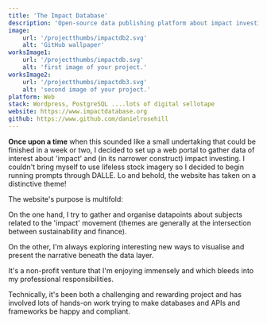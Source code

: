 ```yaml
---
title: 'The Impact Database'
description: 'Open-source data publishing platform about impact investing'
image:
    url: '/projectthumbs/impactdb2.svg'
    alt: 'GitHub wallpaper'
worksImage1:
    url: '/projectthumbs/impactdb.svg'
    alt: 'first image of your project.'
worksImage2:
    url: '/projectthumbs/impactdb3.svg'
    alt: 'second image of your project.'
platform: Web
stack: Wordpress, PostgreSQL ....lots of digital sellotape
website: https://www.impactdatabase.org
github: https://www.github.com/danielrosehill
---
```


<b>Once upon a time</b> when this sounded like a small undertaking that could be finished in a week or two, I decided to set up a web portal to gather data of interest about 'impact' and (in its narrower construct) impact investing. I couldn't bring myself to use lifeless stock imagery so I decided to begin running prompts through DALLE. Lo and behold, the website has taken on a distinctive theme! 

The website's purpose is multifold:

On the one hand, I try to gather and organise datapoints about subjects related to the 'impact' movement (themes are generally at the intersection between sustainability and finance). 

On the other, I'm always exploring interesting new ways to visualise and present the narrative beneath the data layer. 

It's a non-profit venture that I'm enjoying immensely and which bleeds into my professional responsibilities.

Technically, it's been both a challenging and rewarding project and has involved lots of hands-on work trying to make databases and APIs and frameworks be happy and compliant.
<br/><br/>
